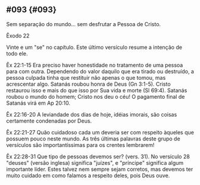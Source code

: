 ## #093 {#093}

Sem separação do mundo... sem desfrutar a Pessoa de Cristo.

Êxodo 22

Vinte e um &quot;se&quot; no capítulo. Este último versículo resume a intenção de todo ele.

Êx 22:1-15 Era preciso haver honestidade no tratamento de uma pessoa para com outra. Dependendo do valor daquilo que era tirado ou destruído, a pessoa culpada tinha que restituir não apenas o que tomou, mas acrescentar algo. Satanás roubou honra de Deus (Gn 3:1-5). Cristo restaurou isso e mais do que isso por Sua vida e morte (Sl 69:4). Satanás roubou o mundo do homem; Cristo nos deu o céu! O pagamento final de Satanás virá em Ap 20:10.

Êx 22:16-20 A leviandade dos dias de hoje, idéias imorais, são coisas certamente condenadas por Deus.

Êx 22:21-27 Quão cuidadoso cada um deveria ser com respeito àqueles que possuem pouco neste mundo. As três últimas palavras deste grupo de versículos são importantíssimas para os crentes lembrarem!

Êx 22:28-31 Que tipo de pessoas devemos ser? (vers. 31). No versículo 28 &quot;deuses&quot; (versão inglesa) significa &quot;juízes&quot;, e &quot;príncipe&quot; significa algum importante líder. Estes talvez nem sempre sejam corretos, mas devemos ter muito cuidado em como falamos a respeito deles, pois Deus ouve.